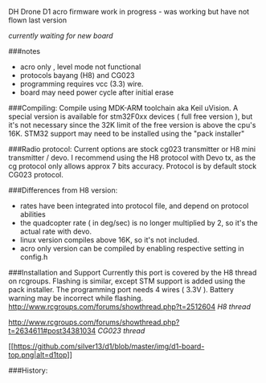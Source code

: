 DH Drone D1 acro firmware
work in progress - was working but have not flown last version

_currently waiting for new board_

###notes
* acro only , level mode not functional
* protocols bayang (H8) and CG023
* programming requires vcc (3.3) wire.
* board may need power cycle after initial erase

###Compiling:
Compile using MDK-ARM toolchain aka Keil uVision. A special version is available for stm32F0xx devices ( full free version ), but it's not necessary since the 32K limit of the free version is above the cpu's 16K. STM32 support may need to be installed using the "pack installer" 

###Radio protocol:
Current options are stock cg023 transmitter or H8 mini transmitter / devo. I recommend using the H8 protocol with Devo tx, as the cg protocol only allows approx 7 bits accuracy. Protocol is by default stock CG023 protocol.


###Differences from H8 version:
 * rates have been integrated into protocol file, and depend on protocol abilities
 * the quadcopter rate ( in deg/sec) is no longer multiplied by 2, so it's the actual rate with devo.
 * linux version compiles above 16K, so it's not included.
 * acro only version can be compiled by enabling respective setting in config.h

###Installation and Support
Currently this port is covered by the H8 thread on rcgroups. Flashing is similar, except STM support is added using the pack installer. The programming port needs 4 wires ( 3.3V ). Battery warning may be incorrect while flashing.
http://www.rcgroups.com/forums/showthread.php?t=2512604 _H8 thread_

http://www.rcgroups.com/forums/showthread.php?t=2634611#post34381034 _CG023 thread_

[[https://github.com/silver13/d1/blob/master/img/d1-board-top.png|alt=d1top]]

###History:




